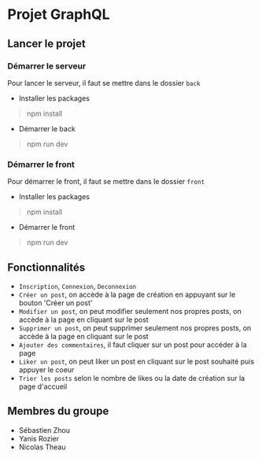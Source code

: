 # Projet GraphQL

## Lancer le projet

### Démarrer le serveur

Pour lancer le serveur, il faut se mettre dans le dossier `back`

- Installer les packages

> npm install

- Démarrer le back

> npm run dev

### Démarrer le front

Pour démarrer le front, il faut se mettre dans le dossier `front`

- Installer les packages

> npm install

- Démarrer le front

> npm run dev

## Fonctionnalités

- `Inscription`, `Connexion`, `Deconnexion`
- `Créer un post`, on accède à la page de création en appuyant sur le bouton 'Créer un post'
- `Modifier un post`, on peut modifier seulement nos propres posts, on accède à la page en cliquant sur le post
- `Supprimer un post`, on peut supprimer seulement nos propres posts, on accède à la page en cliquant sur le post
- `Ajouter des commentaires`, il faut cliquer sur un post pour accéder à la page
- `Liker un post`, on peut liker un post en cliquant sur le post souhaité puis appuyer le coeur
- `Trier les posts` selon le nombre de likes ou la date de création sur la page d'accueil

## Membres du groupe

- Sébastien Zhou
- Yanis Rozier
- Nicolas Theau
